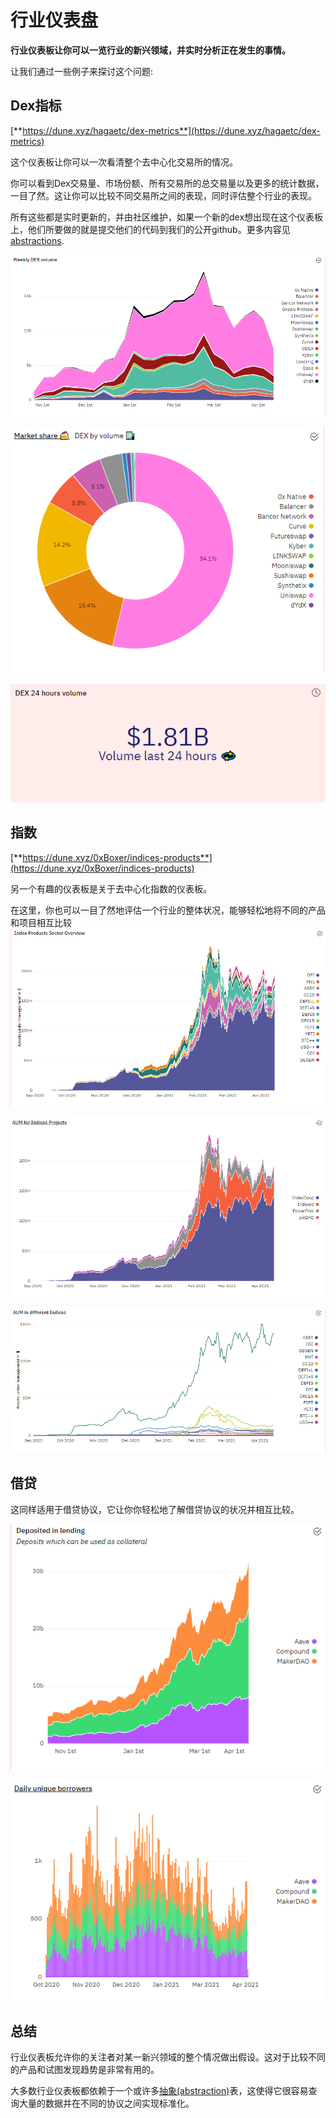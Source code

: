 # 行业仪表盘

**行业仪表板让你可以一览行业的新兴领域，并实时分析正在发生的事情。**

让我们通过一些例子来探讨这个问题:

## Dex指标

[**https://dune.xyz/hagaetc/dex-metrics**](https://dune.xyz/hagaetc/dex-metrics)

这个仪表板让你可以一次看清整个去中心化交易所的情况。

你可以看到Dex交易量、市场份额、所有交易所的总交易量以及更多的统计数据，一目了然。这让你可以比较不同交易所之间的表现，同时评估整个行业的表现。

所有这些都是实时更新的，并由社区维护，如果一个新的dex想出现在这个仪表板上，他们所要做的就是提交他们的代码到我们的公开github。更多内容见[abstractions](../../data-tables/data-tables/abstractions.md).

![](<../../.gitbook/assets/image (7).png>)

![](<../../.gitbook/assets/image (8).png>)

![](<../../.gitbook/assets/image (9).png>)

## 指数

[**https://dune.xyz/0xBoxer/indices-products**](https://dune.xyz/0xBoxer/indices-products)

另一个有趣的仪表板是关于去中心化指数的仪表板。

在这里，你也可以一目了然地评估一个行业的整体状况，能够轻松地将不同的产品和项目相互比较
![](<../../.gitbook/assets/image (10).png>)

![](<../../.gitbook/assets/image (11).png>)

![](<../../.gitbook/assets/image (12).png>)

## 借贷

这同样适用于借贷协议，它让你你轻松地了解借贷协议的状况并相互比较。

![](<../../.gitbook/assets/image (13).png>)

![](<../../.gitbook/assets/image (14).png>)

## 总结

行业仪表板允许你的关注者对某一新兴领域的整个情况做出假设。这对于比较不同的产品和试图发现趋势是非常有用的。

大多数行业仪表板都依赖于一个或许多[抽象(abstraction)](.../.../data-tables/data-tables/abstractions.md)表，这使得它很容易查询大量的数据并在不同的协议之间实现标准化。
